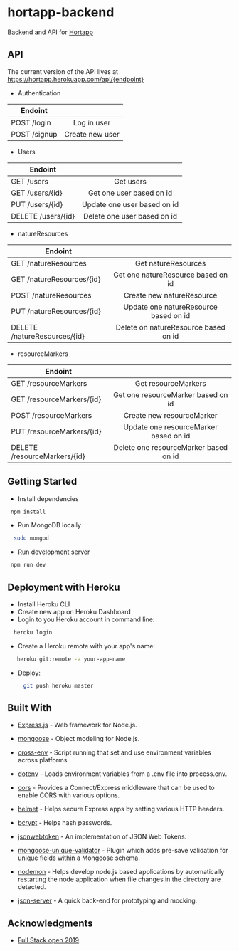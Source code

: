 # hortapp-backend

Backend and API for [Hortapp](https://hortapp.herokuapp.com/)

## API

The current version of the API lives at https://hortapp.herokuapp.com/api/{endpoint}

- Authentication

| Endoint      |                 |
| ------------ | :-------------: |
| POST /login  |   Log in user   |
| POST /signup | Create new user |

- Users

| Endoint            |                             |
| ------------------ | :-------------------------: |
| GET /users         |          Get users          |
| GET /users/{id}    |  Get one user based on id   |
| PUT /users/{id}    | Update one user based on id |
| DELETE /users/{id} | Delete one user based on id |

- natureResources

| Endoint                      |                                       |
| ---------------------------- | :-----------------------------------: |
| GET /natureResources         |          Get natureResources          |
| GET /natureResources/{id}    |  Get one natureResource based on id   |
| POST /natureResources        |       Create new natureResource       |
| PUT /natureResources/{id}    | Update one natureResource based on id |
| DELETE /natureResources/{id} | Delete on natureResource based on id  |

- resourceMarkers

| Endoint                      |                                       |
| ---------------------------- | :-----------------------------------: |
| GET /resourceMarkers         |          Get resourceMarkers          |
| GET /resourceMarkers/{id}    |  Get one resourceMarker based on id   |
| POST /resourceMarkers        |       Create new resourceMarker       |
| PUT /resourceMarkers/{id}    | Update one resourceMarker based on id |
| DELETE /resourceMarkers/{id} | Delete one resourceMarker based on id |

## Getting Started

- Install dependencies

```bash
 npm install
```

- Run MongoDB locally

```bash
  sudo mongod
```

- Run development server

```bash
 npm run dev
```

## Deployment with Heroku

- Install Heroku CLI
- Create new app on Heroku Dashboard
- Login to you Heroku account in command line:

```bash
  heroku login
```

- Create a Heroku remote with your app's name:

```bash
   heroku git:remote -a your-app-name
```

- Deploy:

```bash
     git push heroku master
```

## Built With

- [Express.js](https://expressjs.com/) - Web framework for Node.js.
- [mongoose](https://mongoosejs.com/) - Object modeling for Node.js.
- [cross-env](https://www.npmjs.com/package/cross-env) - Script running that set and use environment variables across platforms.
- [dotenv](https://www.npmjs.com/package/dotenv) - Loads environment variables from a .env file into process.env.
- [cors](https://www.npmjs.com/package/cors) - Provides a Connect/Express middleware that can be used to enable CORS with various options.
- [helmet](https://www.npmjs.com/package/helmet) - Helps secure Express apps by setting various HTTP headers.
- [bcrypt](https://www.npmjs.com/package/bcrypt) - Helps hash passwords.
- [jsonwebtoken](https://www.npmjs.com/package/jsonwebtoken) - An implementation of JSON Web Tokens.
- [mongoose-unique-validator](https://www.npmjs.com/package/mongoose-unique-validator) - Plugin which adds pre-save validation for unique fields within a Mongoose schema.

- [nodemon](https://www.npmjs.com/package/nodemon) - Helps develop node.js based applications by automatically restarting the node application when file changes in the directory are detected.
- [json-server](https://www.npmjs.com/package/json-server) - A quick back-end for prototyping and mocking.

## Acknowledgments

- [Full Stack open 2019](https://fullstackopen-2019.github.io/)
